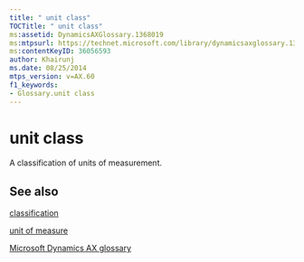 ```yaml
---
title: " unit class"
TOCTitle: " unit class"
ms:assetid: DynamicsAXGlossary.1368019
ms:mtpsurl: https://technet.microsoft.com/library/dynamicsaxglossary.1368019(v=AX.60)
ms:contentKeyID: 36056593
author: Khairunj
ms.date: 08/25/2014
mtps_version: v=AX.60
f1_keywords:
- Glossary.unit class
---
```


# unit class

A classification of units of measurement.

## See also

[classification](classification.md)

[unit of measure](unit-of-measure.md)

[Microsoft Dynamics AX glossary](glossary/microsoft-dynamics-ax-glossary.md)

  



